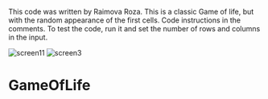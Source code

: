 This code was written by Raimova Roza. This is a classic Game of life, but with the random appearance of the first cells. Code instructions in the comments. To test the code, run it and set the number of rows and columns in the input.

![screen11](https://user-images.githubusercontent.com/100186256/162419370-79116c7a-86fa-4a86-b2e8-3ad6186b87c0.png)
![screen3](https://user-images.githubusercontent.com/100186256/162419405-7c56ef92-cf35-4fb6-9caf-1e1263d98c4f.png)
# GameOfLife
